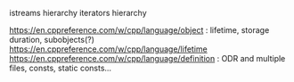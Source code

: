 istreams hierarchy
iterators hierarchy

https://en.cppreference.com/w/cpp/language/object : lifetime, storage duration, subobjects(?)
https://en.cppreference.com/w/cpp/language/lifetime
https://en.cppreference.com/w/cpp/language/definition : ODR and multiple files, consts, static consts...
